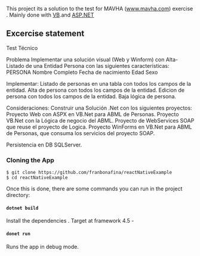 
This project its a solution to the test for MAVHA (www.mavha.com) exercise .
Mainly done with [VB]().and [ASP]()[.NET]()

## Excercise statement

Test Técnico

Problema
Implementar una solución visual (Web y Winform) con Alta-Listado  de una Entidad Persona con las siguientes características:
PERSONA
Nombre Completo
Fecha de nacimiento
Edad
Sexo

Implementar:
Listado de personas en una tabla con todos los campos de la entidad.
Alta de persona con todos los campos de la entidad. 
Edicion de persona con todos los campos de la entidad. 
Baja lógica de persona.

Consideraciones:
Construir una Solución .Net con los siguientes proyectos:
Proyecto Web con ASPX en VB.Net para ABML de Personas.
Proyecto VB.Net con la Lógica de negocio del ABML.
Proyecto de WebServices SOAP que reuse el proyecto de Logica.
Proyecto WinForms en VB.Net para ABML de Personas, que consuma los servicios del proyecto SOAP.

Persistencia en DB SQLServer.


### Cloning the App

```
$ git clone https://github.com/franbonafina/reactNativeExample
$ cd reactNativeExample
```

Once this is done, there are some commands you can run in the project directory:

#### `dotnet build`
Install the dependencies . Target at framework 4.5 -

#### `donet run`

Runs the app in debug mode.
